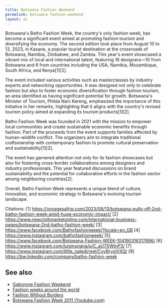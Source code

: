```yaml
---
title: Botswana Fashion Weekend
permalink: botswana-fashion-weekend
layout: ai
---
```


Botswana's Batho Fashion Week, the country's only fashion week, has become a significant event aimed at promoting fashion tourism and diversifying the economy. The second edition took place from August 10 to 13, 2023, in Kasane, a popular tourist destination at the crossroads of Botswana, Namibia, Zimbabwe, and Zambia. This year's event showcased a vibrant mix of local and international talent, featuring 16 designers—10 from Botswana and 6 from countries including the USA, Namibia, Mozambique, South Africa, and Kenya[1][2].

The event included various activities such as masterclasses by industry experts and networking opportunities. It was designed not only to celebrate fashion but also to foster economic diversification through fashion tourism, an area identified as having significant potential for growth. Botswana's Minister of Tourism, Philda Nani Kereng, emphasized the importance of this initiative in her remarks, highlighting that it aligns with the country's revised tourism policy aimed at expanding its tourism products[1][2].

Batho Fashion Week was founded in 2021 with the mission to empower local communities and create sustainable economic benefits through fashion. Part of the proceeds from the event supports families affected by human-wildlife conflict. The organizers aim to integrate traditional craftsmanship with contemporary fashion to promote cultural preservation and sustainability[1][2].

The event has garnered attention not only for its fashion showcases but also for fostering cross-border collaborations among designers and industry professionals. This year featured discussions on brand sustainability and the potential for collaborative efforts in the fashion sector among neighboring countries[2].

Overall, Batho Fashion Week represents a unique blend of culture, innovation, and economic strategy in Botswana's evolving tourism landscape.

Citations:
[1] https://voyagesafriq.com/2023/08/13/botswana-pulls-off-2nd-batho-fashion-week-amid-huge-economic-impact/
[2] https://www.newclothmarketonline.com/international-business-pages/botswana-2nd-batho-fashion-week/
[3] https://www.facebook.com/Bathofashionweek/?locale=en_GB
[4] https://www.instagram.com/bathofashionweek/
[5] https://www.facebook.com/Botswana-Fashion-WEEK-104190316317896/
[6] https://www.instagram.com/luismunana/p/C_aU7XWtnP3/
[7] https://www.instagram.com/little_naledi/reel/CyvBryoIVXQ/
[8] https://bw.linkedin.com/company/batho-fashion-week

## See also

+ [Gaborone Fashion Weekend](gaborone-fashion-weekend)
+ [Fashion weeks around the world](fashion-weeks-around-the-world)
+ [Fashion Without Borders](fashion-weeks-around-the-world)
+ [Botswana Fashion Week 2011 (Youtube.com)](https://www.youtube.com/watch?v=YldExsXQeBY)
